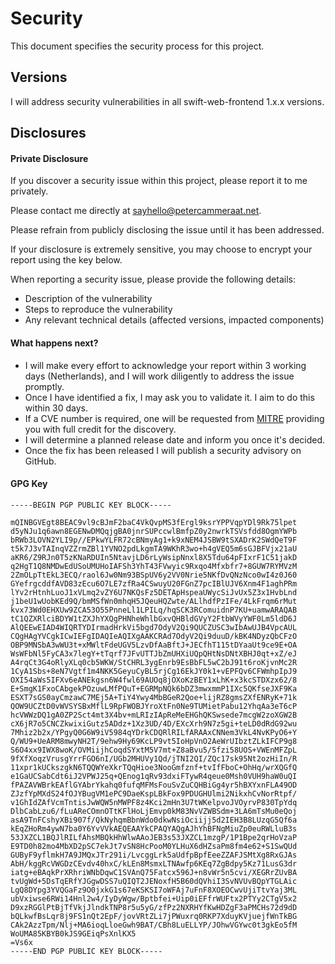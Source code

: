 # Security

This document specifies the security process for this project.

## Versions

I will address security vulnerabilities in all swift-web-frontend 1.x.x versions.


## Disclosures

#### Private Disclosure 
If you discover a security issue within this project, please report it to me privately. 

Please contact me directly at [sayhello@petercammeraat.net](mailto:sayhello@petercammeraat.net). 

Please refrain from publicly disclosing the issue until it has been addressed.

If your disclosure is extremely sensitive, you may choose to encrypt your report using the key below.

When reporting a security issue, please provide the following details:

- Description of the vulnerability
- Steps to reproduce the vulnerability
- Any relevant technical details (affected versions, impacted components)

#### What happens next?

- I will make every effort to acknowledge your report within 3 working days (Netherlands), and I will work diligently to address the issue promptly. 
- Once I have identified a fix, I may ask you to validate it. I aim to do this within 30 days.
- If a CVE number is required, one will be requested from [MITRE](https://cveform.mitre.org/) providing you with full credit for the discovery.
- I will determine a planned release date and inform you once it's decided.
- Once the fix has been released I will publish a security advisory on GitHub.


#### GPG Key

```
-----BEGIN PGP PUBLIC KEY BLOCK-----

mQINBGVEgt8BEAC9vl9cBJmF2baC4VkQvpMS3fErgl9ksrYPPVqpYDl9Rk75lpet
d5yNJu1q6awn8EGENwDMQqjgBA0jnrSUPccwlBmfpZ0y2nwrkTSVsfdd8OgmYWPb
bRWb3LOVN2YLI9p//EPkwYLFR72cBNmyAg1+k9xNEM4JSBW9tSXADrK2SWdQeT9F
t5k7J3vTAInqVZZrmZBl1YVNO2pdLkgmTA9WKhR3wo+h4gVEQ5m6sGJBFVjx21aU
aKR6/Z9RJn0T5zKNaRDUIn5NtavjLD6rLyWsipNnxl8X5Tdu64pFIxrF1C51jakD
q2HgT1Q8NMDwEdUSoUMUHoIAFSh3YhT43FVwyic9Rxqo4Mfxbfr7+8GUW7RYMVzM
2ZmOLpTtEkL3ECQ/raol6Jw0Nm93BSpUV6y2VV0Nrie5NKfDvQNzNco0wI4z0J60
GYefrgcddfAVD83zEcu6O7LE7zfRa4CSwuyU20FGnZ7pcIBlUJV6Xnm4F1aghPRm
lYv2rHtnhLuoJ1xVLmq2vZY6U7NKQsFz5DETApHspeaUWycSiJvUx5Z3x1HvbLnd
j1beU1wUobKEd9Q/bmMSfWn0mhqH5JQeuHQZwte/ALlhdfPzIFe/4LkFrqm6rMut
kvx73Wd0EHXUw9ZCA53O55PnneLl1LPILq/hqSCK3RComuidnP7KU+uamwARAQAB
tC1QZXRlciBDYW1tZXJhYXQgPHNheWhlbGxvQHBldGVyY2FtbWVyYWF0Lm5ldD6J
AlQEEwEIAD4WIQRTYDIrmadHrkVi5bgd7OdyV2Qi9QUCZUSC3wIbAwUJB4VpcAUL
CQgHAgYVCgkICwIEFgIDAQIeAQIXgAAKCRAd7OdyV2Qi9duuD/kBK4NDyzQbCFzO
OBP9MNSbA3wWU3t+xMWltFdeUGV5LzvDfAaBftJ+JECfhT115tDYaaUt9ce9E+OA
WsWFbNl5FyCA3x7legY+tTqrf7JFvUTTJbZmUHXiUQpQHtNsDNtXBHJ0qt+xZ/eJ
A4rqCt3G4oRlyXLq0cb5WKW/StCHRL3ygEnrb9EsBbFL5wC2bJ91t6roKjvnMc2R
1CyA1Sbs+8eN7Vgtf1m4NKK5GeyuCyBL5rjCg16EkJY0k1+vEPFQv6CFWmhpIpJ9
OXI54aWs5IFXv6eANEkgsn6W4fwl69AUOq8jOXoKzBEY1xLhK+x3kcSTDXzx62/8
E+SmgK1FxoCAbgekPOzuwLMfPQuT+EGRMpNQk6bDZ3mwxmmP1IXc5QKfseJXF9Ka
ESXT7sGS0ayCmzawC7MEj5A+TiY4Ywy4MbBGeR2Qoe+lijRZ8gmsZXfENRyK+71k
QOW9UCZtD0vWVSYSBxMflL9RpFWOBJYroXtFn0Ne9TUMietPabu12YhqAa3eT6cP
hcVWWzDQ1gA0ZP2Sct4mt3X4bv+mLRIzIApReMeEHGhQKSwsede7mcgW2zoXGW2B
cX6jR7o5CNCZkwixiGutz5ADdz+1Xz3UD/4D/EXcXrh9N7z5gi+teLD0dRdG92wu
7Mhiz2b2x/YPgyQ0G6W9iV5984qYDrkCDQRlRILfARAAxCNNem3VkL4NvKPyO6+Y
Q/WU9+UeARM8mwyNH2T/9ehw9Hy69KcLP9vt5IoHpVnO2AeWrUIbztZLkIFCP9g8
S6O4xx9IWX8woK/OVMiijhCoqdSYxtM5V7mt+Z8aBvu5/5fzi58UOS+VWEnMFZpL
9fXfXoqzVrusgYrrFGO6nI/UGb2MHUVy1Qd/jTNI2QI/ZQc17sk95Nt2ozHiIn/R
11xpr1kUCkszgkN6TQQWYeXkrTQqHioe3NooGmfznf+tvIfFboC+OhHq/wrXQGfQ
e1GaUCSabCdt6iJ2VPWJ25q+QEnog1qRv93dxiFTywR4qeue0Msh0VUH9haW0uQI
fPAZAVWBrkEAflGYAbrYkahq0fufqMFMsFouSvZuCQHBiGg4yr5hBXYxnFLA49OD
ZJzfYpMXdS24fOJYBugVM1ePC9DaeKspLBkFox9PDUGHUlmi2NikxhCvNorRtpf/
v1GhIdZAfVcmTntisJwWQW5nMWPF8z4Kci2mHn3U7tWKelpvoJVOyrvP830TpYdq
DlbCabLzu6/fLuAReCOmnOTtKFlHoLjEmvp0kM83NvVZWBSdm+3LA6mTsMu0eQoj
asA9TnFCshyXBi907f/QkNyhqmBbnWdo0dkwNsiOciijj5d2IEH3B8LUzqG5Qf6a
kEqZHoRm4ywN7ba0Y6YvVVkAEQEAAYkCPAQYAQgAJhYhBFNgMiuZp0euRWLluB3s
53JXZCL1BQJlRILfAhsMBQkHhWlwAAoJEB3s53JXZCL1mzgP/1P1Bpe2qrHoVzaP
E9TD0h82mo4MbXD2pSC7ekJt7vSN8HcPooM0YLHuX6dHZsaPm8fm4e62+S1SwQUd
GUByF9yflmkH7A9JMQxJTr291i/LvcggLrk5aUdfpBpfEeeZZAFJSMtXg8RxGJAs
AbH/kggRcVWGDzCEvdv40hxC/kLEn8MsmxLTNAwfp6KEq7ZgBdpy5Kz71LusG3dr
iatg+eBAqkPrXRhriWNbDqwC1SVAnQ75Fatcx596J+n8vWr5n5cvi/XEGRrZUvBA
tvUgWd+5DsTqERfYJGgwDSS7uQIQT2JENoxfH5B60dQVhiI3SvNVUvBQpYTGLAic
LgQ8DYpg3YVQGaFz9O0jxkG1s67eKSKSI7oWFAj7uFnF8XOEOCwvUjiTtvYaj3ML
ubVxiwse6RWi14Hnl2w4/IyDyWgw/Bptbfei+Uip0iEFfrWUFtx2PTYy2CTgV5x2
D9xzRGGlPtBjTfVkjJlndkTNP8r5u5yG/zfPz2NXRHYfKwHDZgF3aPMCHs72d9dD
bQLkwfBsLqr8j9FS1nQt2EpF/jovVRtZLi7jPWuxrq0RKP7XduyKVjuejfWnTkBG
CAk2AzzTpm/Nlj+MA6ioqLloeGwh9BAT/CBh8LuELLYP/JOhwVGYwc0t3gkEo5fM
WoUMA85KBYB0kJS9GEiqPsXnlKX5
=Vs6x
-----END PGP PUBLIC KEY BLOCK-----
```
